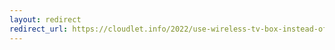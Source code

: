 ```yaml
---
layout: redirect
redirect_url: https://cloudlet.info/2022/use-wireless-tv-box-instead-of-wired-set-top-box
---
```

